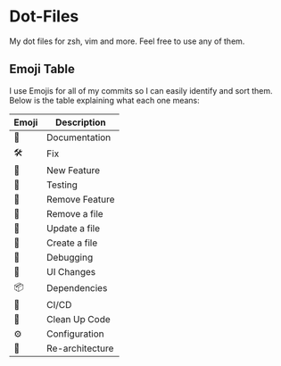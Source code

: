 # Dot-Files

My dot files for zsh, vim and more. Feel free to use any of them.

## Emoji Table

I use Emojis for all of my commits so I can easily identify and sort them. Below is the table explaining what each one means:

| Emoji | Description     |
| ----- | --------------- |
| 📄    | Documentation   |
| 🛠️    | Fix             |
| 🚀    | New Feature     |
| 🧪    | Testing         |
| 🚩    | Remove Feature  |
| 🍎    | Remove a file   |
| 🍊    | Update a file   |
| 🍏    | Create a file   |
| 🐛    | Debugging       |
| 🎨    | UI Changes      |
| 📦    | Dependencies    |
| 🤖    | CI/CD           |
| 🧼    | Clean Up Code   |
| ⚙️    | Configuration   |
| 📂    | Re-architecture |
